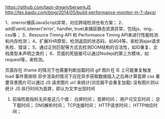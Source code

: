 
https://github.com/tapir-dream/berserkJS
http://fex.baidu.com/blog/2014/05/build-performance-monitor-in-7-days/

1、onerror捕获JavaScript异常，对应跨域检测也有方案；
2、addEventListener('error', handler, true)来捕获静态资源异常，包括js、img、css等；
3、Resource Timing API 和 Performance Timing API来进行性能检测和内存检测；
4、扩展XHR原型，检测返回的状态码，如404等，来检测ajax请求失败、错误；
5、通过正则匹配等方式去检测DOM结构的合法性，如ID重复、文档类型未声明之类的；
6、页面的死链接可以通过Nodejs的第三方模块，如request等，来检测。

页面存在 iframe 的情况下也需要判断加载时间
gif 图片在 IE 上可能重复触发 load 事件需排除
异步渲染的情况下应在异步获取数据插入之后再计算首屏
css 重要背景图片可以通过 JS 请求图片 url 来统计(浏览器不会重复加载)
没有图片则以统计 JS 执行时间为首屏，即认为文字出现时间

1. 前端性能指标无非是这几个值：
白屏时间；
首屏时间；
用户可交互时间；
总下载时间；
DNS解析时间；
TCP连接时间；
HTTP请求时间；
HTTP响应时间；

